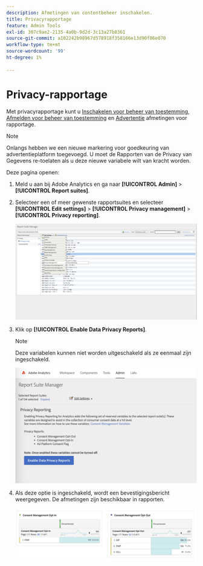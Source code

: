 ```yaml
---
description: Afmetingen van contentbeheer inschakelen.
title: Privacyrapportage
feature: Admin Tools
exl-id: 307c9ae2-2135-4a0b-9d2d-3c13a27b8361
source-git-commit: a102242b98967d578918f358166e13d90f06e070
workflow-type: tm+mt
source-wordcount: '99'
ht-degree: 1%

---
```


# Privacy-rapportage

Met privacyrapportage kunt u [Inschakelen voor beheer van toestemming](/help/components/dimensions/cm-opt-in.md), [Afmelden voor beheer van toestemming](/help/components/dimensions/cm-opt-out.md) en [Advertentie](/help/components//dimensions/ad-consent.md) afmetingen voor rapportage.

>[!NOTE]
>
>Onlangs hebben we een nieuwe markering voor goedkeuring van advertentieplatform toegevoegd. U moet de Rapporten van de Privacy van Gegevens re-toelaten als u deze nieuwe variabele wilt van kracht worden.

Deze pagina openen:

1. Meld u aan bij Adobe Analytics en ga naar **[!UICONTROL Admin]** > **[!UICONTROL Report suites]**.
1. Selecteer een of meer gewenste rapportsuites en selecteer **[!UICONTROL Edit settings]** > **[!UICONTROL Privacy management]** > **[!UICONTROL Privacy reporting]**.

   ![Instellingen bewerken](assets/rsm-privacy-select.png)

1. Klik op **[!UICONTROL Enable Data Privacy Reports]**.

   >[!NOTE]
   >
   >Deze variabelen kunnen niet worden uitgeschakeld als ze eenmaal zijn ingeschakeld.

   ![Inschakelen](assets/rsm-privacy-enable.png)

1. Als deze optie is ingeschakeld, wordt een bevestigingsbericht weergegeven. De afmetingen zijn beschikbaar in rapporten.

   ![Rapport](assets/consent-management.png)
